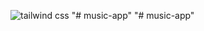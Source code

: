 ![tailwind css](https://user-images.githubusercontent.com/67497228/209465700-cc30e70a-345e-4ad8-a796-44f46b539a87.jpg)
"# music-app" 
"# music-app" 
